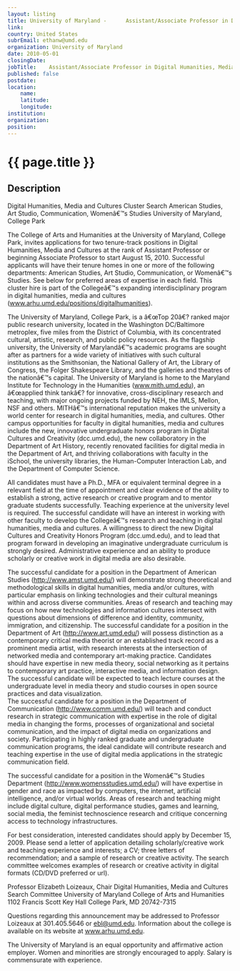 ```yaml
---
layout: listing
title: University of Maryland -  	 Assistant/Associate Professor in Digital Humanities, Media and Cultures
link:
country: United States
subrEmail: ethanw@umd.edu
organization: University of Maryland 
date: 2010-05-01
closingDate: 
jobTitle:  	 Assistant/Associate Professor in Digital Humanities, Media and Cultures
published: false
postdate:
location:
    name: 
    latitude: 
    longitude: 
institution: 
organization: 
position: 
--- 
```



# {{ page.title }}

## Description

<p>
Digital Humanities, Media and Cultures
Cluster Search
American Studies, Art Studio, Communication, Womenâ€™s Studies
University of Maryland, College Park

The College of Arts and Humanities at the University of Maryland, College Park, invites applications for two tenure-track positions in Digital Humanities, Media and Cultures at the rank of Assistant Professor or beginning Associate Professor to start August 15, 2010.  Successful applicants will have their tenure homes in one or more of the following departments: American Studies, Art Studio, Communication, or Womenâ€™s Studies.  See below for preferred areas of expertise in each field.  This cluster hire is part of the Collegeâ€™s expanding interdisciplinary program in digital humanities, media and cultures (www.arhu.umd.edu/positions/digitalhumanities).  

The University of Maryland, College Park, is a â€œTop 20â€? ranked major public research university, located in the Washington DC/Baltimore metroplex, five miles from the District of Columbia, with its concentrated cultural, artistic, research, and public policy resources.  As the flagship university, the University of Marylandâ€™s academic programs are sought after as partners for a wide variety of initiatives with such cultural institutions as the Smithsonian, the National Gallery of Art, the Library of Congress, the Folger Shakespeare Library, and the galleries and theatres of the nationâ€™s capital.  The University of Maryland is home to the Maryland Institute for Technology in the Humanities (www.mith.umd.edu), an â€œapplied think tankâ€? for innovative, cross-disciplinary research and teaching, with major ongoing projects funded by NEH, the IMLS, Mellon, NSF and others. MITHâ€™s international reputation makes the university a world center for research in digital humanities, media, and cultures. Other campus opportunities for faculty in digital humanities, media and cultures include the new, innovative undergraduate honors program in Digital Cultures and Creativity (dcc.umd.edu), the new collaboratory in the Department of Art History, recently renovated facilities for digital media in the Department of Art, and thriving collaborations with faculty in the iSchool, the university libraries, the Human-Computer Interaction Lab, and the Department of Computer Science. 

All candidates must have a Ph.D., MFA or equivalent terminal degree in a relevant field at the time of appointment and clear evidence of the ability to establish a strong, active research or creative program and to mentor graduate students successfully.  Teaching experience at the university level is required.   The successful candidate will have an interest in working with other faculty to develop the Collegeâ€™s research and teaching in digital humanities, media and cultures.  A willingness to direct the new Digital Cultures and Creativity Honors Program (dcc.umd.edu), and to lead that program forward in developing an imaginative undergraduate curriculum is strongly desired.  Administrative experience and an ability to produce scholarly or creative work in digital media are also desirable. 

The successful candidate for a position in the Department of American Studies (http://www.amst.umd.edu/) will demonstrate strong theoretical and methodological skills in digital humanities, media and/or cultures, with particular emphasis on linking technologies and their cultural meanings within and across diverse communities.  Areas of research and teaching may focus on how new technologies and information cultures intersect with questions about dimensions of difference and identity, community, immigration, and citizenship. 
The successful candidate for a position in the Department of Art (http://www.art.umd.edu/) will possess distinction as a contemporary critical media theorist or an established track record as a prominent media artist, with research interests at the intersection of networked media and contemporary art-making practice.  Candidates should have expertise in new media theory, social networking as it pertains to contemporary art practice, interactive media, and information design. The successful candidate will be expected to teach lecture courses at the undergraduate level in media theory and studio courses in open source practices and data visualization.  
The successful candidate for a position in the Department of Communication (http://www.comm.umd.edu/) will teach and conduct research in strategic communication with expertise in the role of digital media in changing the forms, processes of organizational and societal communication, and the impact of digital media on organizations and society.  Participating in highly ranked graduate and undergraduate communication programs, the ideal candidate will contribute research and teaching expertise  in the use of digital media applications in the strategic communication field. 

The successful candidate for a position in the Womenâ€™s Studies Department (http://www.womensstudies.umd.edu/) will have expertise in gender and race as impacted by computers, the internet, artificial intelligence, and/or virtual worlds.  Areas of research and teaching might include digital culture, digital performance studies, games and learning, social media, the feminist technoscience research and critique concerning access to technology infrastructures. 

For best consideration, interested candidates should apply by December 15, 2009.  Please send a letter of application detailing scholarly/creative work and teaching experience and interests; a CV; three letters of recommendation; and a sample of research or creative activity.  The search committee welcomes examples of research or creative activity in digital formats (CD/DVD preferred or url). 

Professor Elizabeth Loizeaux, Chair
Digital Humanities, Media and Cultures Search Committee
University of Maryland
College of Arts and Humanities
1102 Francis Scott Key Hall
College Park, MD 20742-7315

Questions regarding this announcement may be addressed to Professor Loizeaux at 301.405.5646 or ebl@umd.edu.  Information about the college is available on its website at www.arhu.umd.edu.

The University of Maryland is an equal opportunity and affirmative action employer.  Women and minorities are strongly encouraged to apply. Salary is commensurate with experience.
</p>
